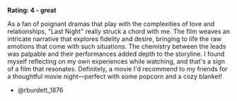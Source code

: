 **Rating: 4 - great**

As a fan of poignant dramas that play with the complexities of love and relationships, "Last Night" really struck a chord with me. The film weaves an intricate narrative that explores fidelity and desire, bringing to life the raw emotions that come with such situations. The chemistry between the leads was palpable and their performances added depth to the storyline. I found myself reflecting on my own experiences while watching, and that's a sign of a film that resonates. Definitely, a movie I'd recommend to my friends for a thoughtful movie night—perfect with some popcorn and a cozy blanket! 

- @rburdett_1876